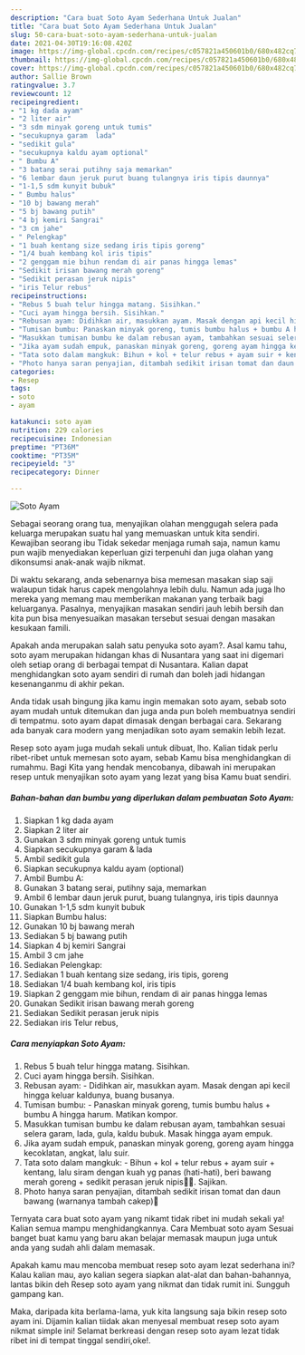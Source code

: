 ```yaml
---
description: "Cara buat Soto Ayam Sederhana Untuk Jualan"
title: "Cara buat Soto Ayam Sederhana Untuk Jualan"
slug: 50-cara-buat-soto-ayam-sederhana-untuk-jualan
date: 2021-04-30T19:16:08.420Z
image: https://img-global.cpcdn.com/recipes/c057821a450601b0/680x482cq70/soto-ayam-foto-resep-utama.jpg
thumbnail: https://img-global.cpcdn.com/recipes/c057821a450601b0/680x482cq70/soto-ayam-foto-resep-utama.jpg
cover: https://img-global.cpcdn.com/recipes/c057821a450601b0/680x482cq70/soto-ayam-foto-resep-utama.jpg
author: Sallie Brown
ratingvalue: 3.7
reviewcount: 12
recipeingredient:
- "1 kg dada ayam"
- "2 liter air"
- "3 sdm minyak goreng untuk tumis"
- "secukupnya garam  lada"
- "sedikit gula"
- "secukupnya kaldu ayam optional"
- " Bumbu A"
- "3 batang serai putihny saja memarkan"
- "6 lembar daun jeruk purut buang tulangnya iris tipis daunnya"
- "1-1,5 sdm kunyit bubuk"
- " Bumbu halus"
- "10 bj bawang merah"
- "5 bj bawang putih"
- "4 bj kemiri Sangrai"
- "3 cm jahe"
- " Pelengkap"
- "1 buah kentang size sedang iris tipis goreng"
- "1/4 buah kembang kol iris tipis"
- "2 genggam mie bihun rendam di air panas hingga lemas"
- "Sedikit irisan bawang merah goreng"
- "Sedikit perasan jeruk nipis"
- "iris Telur rebus"
recipeinstructions:
- "Rebus 5 buah telur hingga matang. Sisihkan."
- "Cuci ayam hingga bersih. Sisihkan."
- "Rebusan ayam: Didihkan air, masukkan ayam. Masak dengan api kecil hingga keluar kaldunya, buang busanya."
- "Tumisan bumbu: Panaskan minyak goreng, tumis bumbu halus + bumbu A hingga harum. Matikan kompor."
- "Masukkan tumisan bumbu ke dalam rebusan ayam, tambahkan sesuai selera garam, lada, gula, kaldu bubuk. Masak hingga ayam empuk."
- "Jika ayam sudah empuk, panaskan minyak goreng, goreng ayam hingga kecoklatan, angkat, lalu suir."
- "Tata soto dalam mangkuk: Bihun + kol + telur rebus + ayam suir + kentang, lalu siram dengan kuah yg panas (hati-hati), beri bawang merah goreng + sedikit perasan jeruk nipis🤤🤤. Sajikan."
- "Photo hanya saran penyajian, ditambah sedikit irisan tomat dan daun bawang (warnanya tambah cakep)🤩"
categories:
- Resep
tags:
- soto
- ayam

katakunci: soto ayam 
nutrition: 229 calories
recipecuisine: Indonesian
preptime: "PT36M"
cooktime: "PT35M"
recipeyield: "3"
recipecategory: Dinner

---
```



![Soto Ayam](https://img-global.cpcdn.com/recipes/c057821a450601b0/680x482cq70/soto-ayam-foto-resep-utama.jpg)

Sebagai seorang orang tua, menyajikan olahan menggugah selera pada keluarga merupakan suatu hal yang memuaskan untuk kita sendiri. Kewajiban seorang ibu Tidak sekedar menjaga rumah saja, namun kamu pun wajib menyediakan keperluan gizi terpenuhi dan juga olahan yang dikonsumsi anak-anak wajib nikmat.

Di waktu  sekarang, anda sebenarnya bisa memesan masakan siap saji walaupun tidak harus capek mengolahnya lebih dulu. Namun ada juga lho mereka yang memang mau memberikan makanan yang terbaik bagi keluarganya. Pasalnya, menyajikan masakan sendiri jauh lebih bersih dan kita pun bisa menyesuaikan masakan tersebut sesuai dengan masakan kesukaan famili. 



Apakah anda merupakan salah satu penyuka soto ayam?. Asal kamu tahu, soto ayam merupakan hidangan khas di Nusantara yang saat ini digemari oleh setiap orang di berbagai tempat di Nusantara. Kalian dapat menghidangkan soto ayam sendiri di rumah dan boleh jadi hidangan kesenanganmu di akhir pekan.

Anda tidak usah bingung jika kamu ingin memakan soto ayam, sebab soto ayam mudah untuk ditemukan dan juga anda pun boleh membuatnya sendiri di tempatmu. soto ayam dapat dimasak dengan berbagai cara. Sekarang ada banyak cara modern yang menjadikan soto ayam semakin lebih lezat.

Resep soto ayam juga mudah sekali untuk dibuat, lho. Kalian tidak perlu ribet-ribet untuk memesan soto ayam, sebab Kamu bisa menghidangkan di rumahmu. Bagi Kita yang hendak mencobanya, dibawah ini merupakan resep untuk menyajikan soto ayam yang lezat yang bisa Kamu buat sendiri.

<!--inarticleads1-->

##### Bahan-bahan dan bumbu yang diperlukan dalam pembuatan Soto Ayam:

1. Siapkan 1 kg dada ayam
1. Siapkan 2 liter air
1. Gunakan 3 sdm minyak goreng untuk tumis
1. Siapkan secukupnya garam &amp; lada
1. Ambil sedikit gula
1. Siapkan secukupnya kaldu ayam (optional)
1. Ambil  Bumbu A:
1. Gunakan 3 batang serai, putihny saja, memarkan
1. Ambil 6 lembar daun jeruk purut, buang tulangnya, iris tipis daunnya
1. Gunakan 1-1,5 sdm kunyit bubuk
1. Siapkan  Bumbu halus:
1. Gunakan 10 bj bawang merah
1. Sediakan 5 bj bawang putih
1. Siapkan 4 bj kemiri Sangrai
1. Ambil 3 cm jahe
1. Sediakan  Pelengkap:
1. Sediakan 1 buah kentang size sedang, iris tipis, goreng
1. Sediakan 1/4 buah kembang kol, iris tipis
1. Siapkan 2 genggam mie bihun, rendam di air panas hingga lemas
1. Gunakan Sedikit irisan bawang merah goreng
1. Sediakan Sedikit perasan jeruk nipis
1. Sediakan iris Telur rebus,




<!--inarticleads2-->

##### Cara menyiapkan Soto Ayam:

1. Rebus 5 buah telur hingga matang. Sisihkan.
1. Cuci ayam hingga bersih. Sisihkan.
1. Rebusan ayam: - Didihkan air, masukkan ayam. Masak dengan api kecil hingga keluar kaldunya, buang busanya.
1. Tumisan bumbu: - Panaskan minyak goreng, tumis bumbu halus + bumbu A hingga harum. Matikan kompor.
1. Masukkan tumisan bumbu ke dalam rebusan ayam, tambahkan sesuai selera garam, lada, gula, kaldu bubuk. Masak hingga ayam empuk.
1. Jika ayam sudah empuk, panaskan minyak goreng, goreng ayam hingga kecoklatan, angkat, lalu suir.
1. Tata soto dalam mangkuk: - Bihun + kol + telur rebus + ayam suir + kentang, lalu siram dengan kuah yg panas (hati-hati), beri bawang merah goreng + sedikit perasan jeruk nipis🤤🤤. Sajikan.
1. Photo hanya saran penyajian, ditambah sedikit irisan tomat dan daun bawang (warnanya tambah cakep)🤩




Ternyata cara buat soto ayam yang nikamt tidak ribet ini mudah sekali ya! Kalian semua mampu menghidangkannya. Cara Membuat soto ayam Sesuai banget buat kamu yang baru akan belajar memasak maupun juga untuk anda yang sudah ahli dalam memasak.

Apakah kamu mau mencoba membuat resep soto ayam lezat sederhana ini? Kalau kalian mau, ayo kalian segera siapkan alat-alat dan bahan-bahannya, lantas bikin deh Resep soto ayam yang nikmat dan tidak rumit ini. Sungguh gampang kan. 

Maka, daripada kita berlama-lama, yuk kita langsung saja bikin resep soto ayam ini. Dijamin kalian tiidak akan menyesal membuat resep soto ayam nikmat simple ini! Selamat berkreasi dengan resep soto ayam lezat tidak ribet ini di tempat tinggal sendiri,oke!.

